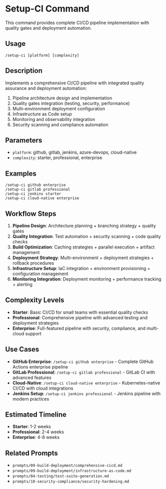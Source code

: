 # Setup-CI Command

This command provides complete CI/CD pipeline implementation with quality gates and deployment automation.

## Usage
```
/setup-ci [platform] [complexity]
```

## Description
Implements a comprehensive CI/CD pipeline with integrated quality assurance and deployment automation:
1. Pipeline architecture design and implementation
2. Quality gates integration (testing, security, performance)
3. Multi-environment deployment configuration
4. Infrastructure as Code setup
5. Monitoring and observability integration
6. Security scanning and compliance automation

## Parameters
- `platform`: github, gitlab, jenkins, azure-devops, cloud-native
- `complexity`: starter, professional, enterprise

## Examples
```
/setup-ci github enterprise
/setup-ci gitlab professional
/setup-ci jenkins starter
/setup-ci cloud-native enterprise
```

## Workflow Steps
1. **Pipeline Design**: Architecture planning + branching strategy + quality gates
2. **Quality Integration**: Test automation + security scanning + code quality checks
3. **Build Optimization**: Caching strategies + parallel execution + artifact management
4. **Deployment Strategy**: Multi-environment + deployment strategies + rollback procedures
5. **Infrastructure Setup**: IaC integration + environment provisioning + configuration management
6. **Monitoring Integration**: Deployment monitoring + performance tracking + alerting

## Complexity Levels
- **Starter**: Basic CI/CD for small teams with essential quality checks
- **Professional**: Comprehensive pipeline with advanced testing and deployment strategies
- **Enterprise**: Full-featured pipeline with security, compliance, and multi-cloud support

## Use Cases
- **GitHub Enterprise**: `/setup-ci github enterprise` - Complete GitHub Actions enterprise pipeline
- **GitLab Professional**: `/setup-ci gitlab professional` - GitLab CI with advanced features
- **Cloud-Native**: `/setup-ci cloud-native enterprise` - Kubernetes-native CI/CD with cloud integrations
- **Jenkins Setup**: `/setup-ci jenkins professional` - Jenkins pipeline with modern practices

## Estimated Timeline
- **Starter**: 1-2 weeks
- **Professional**: 2-4 weeks
- **Enterprise**: 4-8 weeks

## Related Prompts
- `prompts/09-build-deployment/comprehensive-cicd.md`
- `prompts/09-build-deployment/infrastructure-as-code.md`
- `prompts/04-testing/test-suite-generation.md`
- `prompts/10-security-compliance/security-hardening.md`